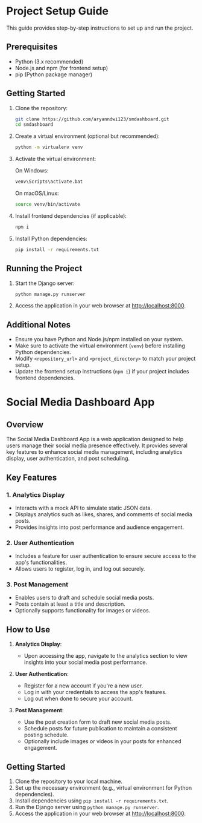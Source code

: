# Project Setup Guide

This guide provides step-by-step instructions to set up and run the project.

## Prerequisites

- Python (3.x recommended)
- Node.js and npm (for frontend setup)
- pip (Python package manager)

## Getting Started

1. Clone the repository:

    ```bash
    git clone https://github.com/aryanndwi123/smdashboard.git
    cd smdashboard
    ```

2. Create a virtual environment (optional but recommended):

    ```bash
    python -m virtualenv venv
    ```

3. Activate the virtual environment:
   
    On Windows:

    ```bash
    venv\Scripts\activate.bat
    ```

    On macOS/Linux:

    ```bash
    source venv/bin/activate
    ```

4. Install frontend dependencies (if applicable):

    ```bash
    npm i
    ```

5. Install Python dependencies:

    ```bash
    pip install -r requirements.txt
    ```

## Running the Project

1. Start the Django server:

    ```bash
    python manage.py runserver
    ```

2. Access the application in your web browser at [http://localhost:8000](http://localhost:8000).

## Additional Notes

- Ensure you have Python and Node.js/npm installed on your system.
- Make sure to activate the virtual environment (`venv`) before installing Python dependencies.
- Modify `<repository_url>` and `<project_directory>` to match your project setup.
- Update the frontend setup instructions (`npm i`) if your project includes frontend dependencies.



# Social Media Dashboard App

## Overview

The Social Media Dashboard App is a web application designed to help users manage their social media presence effectively. It provides several key features to enhance social media management, including analytics display, user authentication, and post scheduling.

## Key Features

### 1. Analytics Display

- Interacts with a mock API to simulate static JSON data.
- Displays analytics such as likes, shares, and comments of social media posts.
- Provides insights into post performance and audience engagement.

### 2. User Authentication

- Includes a feature for user authentication to ensure secure access to the app's functionalities.
- Allows users to register, log in, and log out securely.

### 3. Post Management

- Enables users to draft and schedule social media posts.
- Posts contain at least a title and description.
- Optionally supports functionality for images or videos.

## How to Use

1. **Analytics Display**:
   - Upon accessing the app, navigate to the analytics section to view insights into your social media post performance.

2. **User Authentication**:
   - Register for a new account if you're a new user.
   - Log in with your credentials to access the app's features.
   - Log out when done to secure your account.

3. **Post Management**:
   - Use the post creation form to draft new social media posts.
   - Schedule posts for future publication to maintain a consistent posting schedule.
   - Optionally include images or videos in your posts for enhanced engagement.

## Getting Started

1. Clone the repository to your local machine.
2. Set up the necessary environment (e.g., virtual environment for Python dependencies).
3. Install dependencies using `pip install -r requirements.txt`.
4. Run the Django server using `python manage.py runserver`.
5. Access the application in your web browser at [http://localhost:8000](http://localhost:8000).




